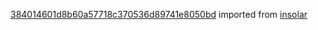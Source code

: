 [384014601d8b60a57718c370536d89741e8050bd](https://github.com/insolar/insolar/commit/384014601d8b60a57718c370536d89741e8050bd) imported from [insolar](https://github.com/insolar/insolar)
